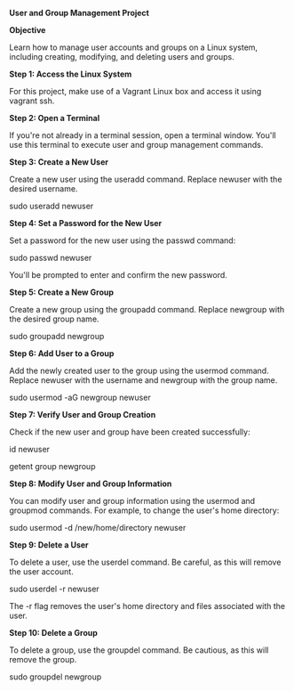 **User and Group Management Project**

**Objective**

Learn how to manage user accounts and groups on a Linux system, including creating, modifying, and deleting users and groups.

**Step 1: Access the Linux System**

For this project, make use of a Vagrant Linux box and access it using vagrant ssh.

**Step 2: Open a Terminal**

If you're not already in a terminal session, open a terminal window. You'll use this terminal to execute user and group management commands.

**Step 3: Create a New User**

Create a new user using the useradd command. Replace newuser with the desired username.

sudo useradd newuser

**Step 4: Set a Password for the New User**

Set a password for the new user using the passwd command:

sudo passwd newuser

You'll be prompted to enter and confirm the new password.

**Step 5: Create a New Group**

Create a new group using the groupadd command. Replace newgroup with the desired group name.

sudo groupadd newgroup

**Step 6: Add User to a Group**

Add the newly created user to the group using the usermod command. Replace newuser with the username and newgroup with the group name.

sudo usermod -aG newgroup newuser

**Step 7: Verify User and Group Creation**

Check if the new user and group have been created successfully:

id newuser

getent group newgroup

**Step 8: Modify User and Group Information**

You can modify user and group information using the usermod and groupmod commands. For example, to change the user's home directory:

sudo usermod -d /new/home/directory newuser

**Step 9: Delete a User**

To delete a user, use the userdel command. Be careful, as this will remove the user account.

sudo userdel -r newuser

The -r flag removes the user's home directory and files associated with the user.

**Step 10: Delete a Group**

To delete a group, use the groupdel command. Be cautious, as this will remove the group.

sudo groupdel newgroup
